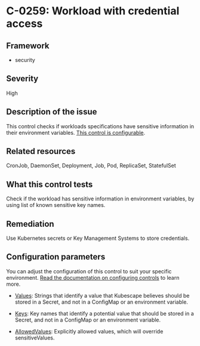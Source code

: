 # C-0259: Workload with credential access

## Framework
* security
 
## Severity
High

## Description of the issue
This control checks if workloads specifications have sensitive information in their environment variables. [This control is configurable](#configuration-parameters).
 
## Related resources
CronJob, DaemonSet, Deployment, Job, Pod, ReplicaSet, StatefulSet
 
## What this control tests 
Check if the workload has sensitive information in environment variables, by using list of known sensitive key names.
 
## Remediation
Use Kubernetes secrets or Key Management Systems to store credentials.
 
## Configuration parameters
You can adjust the configuration of this control to suit your specific environment. [Read the documentation on configuring controls](../../frameworks-and-controls/configuring-controls/) to learn more.

* [Values](../../frameworks-and-controls/configuring-controls/#sensitivevalues): Strings that identify a value that Kubescape believes should be stored in a Secret, and not in a ConfigMap or an environment variable.

* [Keys](../../frameworks-and-controls/configuring-controls/#sensitivekeynames): Key names that identify a potential value that should be stored in a Secret, and not in a ConfigMap or an environment variable.

* [AllowedValues](../../frameworks-and-controls/configuring-controls/#sensitivevaluesallowed): Explicitly allowed values, which will override sensitiveValues.

